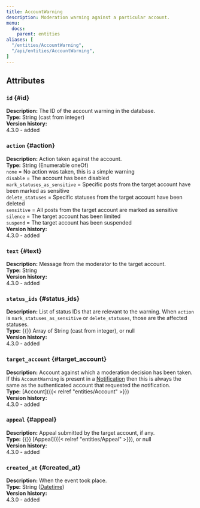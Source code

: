 ```yaml
---
title: AccountWarning
description: Moderation warning against a particular account.
menu:
  docs:
    parent: entities
aliases: [
  "/entities/AccountWarning",
  "/api/entities/AccountWarning",
]
---
```


## Attributes

### `id` {#id}

**Description:** The ID of the account warning in the database.\
**Type:** String (cast from integer)\
**Version history:**\
4.3.0 - added

### `action` {#action}

**Description:** Action taken against the account.\
**Type:** String (Enumerable oneOf)\
`none` = No action was taken, this is a simple warning\
`disable` = The account has been disabled\
`mark_statuses_as_sensitive` = Specific posts from the target account have been marked as sensitive\
`delete_statuses` = Specific statuses from the target account have been deleted\
`sensitive` = All posts from the target account are marked as sensitive\
`silence` = The target account has been limited\
`suspend` = The target account has been suspended\
**Version history:**\
4.3.0 - added

### `text` {#text}

**Description:** Message from the moderator to the target account.\
**Type:** String\
**Version history:**\
4.3.0 - added

### `status_ids` {#status_ids}

**Description:** List of status IDs that are relevant to the warning. When `action` is `mark_statuses_as_sensitive` or `delete_statuses`, those are the affected statuses.\
**Type:** {{<nullable>}} Array of String (cast from integer), or null\
**Version history:**\
4.3.0 - added

### `target_account` {#target_account}

**Description:** Account against which a moderation decision has been taken. If this `AccountWarning` is present in a [Notification](/entities/Notification/) then this is always the same as the authenticated account that requested the notification.\
**Type:** [Account]({{< relref "entities/Account" >}})\
**Version history:**\
4.3.0 - added

### `appeal` {#appeal}

**Description:** Appeal submitted by the target account, if any.\
**Type:** {{<nullable>}} [Appeal]({{< relref "entities/Appeal" >}}), or null\
**Version history:**\
4.3.0 - added

### `created_at` {#created_at}

**Description:** When the event took place.\
**Type:** String ([Datetime](/api/datetime-format#datetime))\
**Version history:**\
4.3.0 - added
